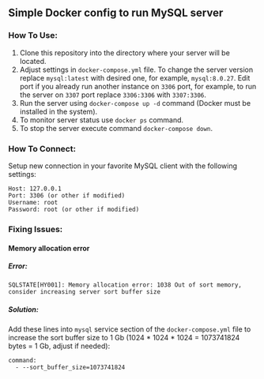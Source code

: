 ## Simple Docker config to run MySQL server

### How To Use:

1. Clone this repository into the directory where your server will be located.
2. Adjust settings in `docker-compose.yml` file. To change the server version replace `mysql:latest` with desired one, for example, `mysql:8.0.27`. Edit port if you already run another instance on `3306` port, for example, to run the server on `3307` port replace `3306:3306` with `3307:3306`.
3. Run the server using `docker-compose up -d` command (Docker must be installed in the system).
4. To monitor server status use `docker ps` command.
5. To stop the server execute command `docker-compose down`.

### How To Connect:

Setup new connection in your favorite MySQL client with the following settings:
```
Host: 127.0.0.1
Port: 3306 (or other if modified)
Username: root
Password: root (or other if modified)
```

### Fixing Issues:

#### Memory allocation error

##### Error:

```
SQLSTATE[HY001]: Memory allocation error: 1038 Out of sort memory, consider increasing server sort buffer size
```

##### Solution:

Add these lines into `mysql` service section of the `docker-compose.yml` file to increase the sort buffer size to 1 Gb (1024 * 1024 * 1024 = 1073741824 bytes = 1 Gb, adjust if needed):
```
command:
  - --sort_buffer_size=1073741824
```
